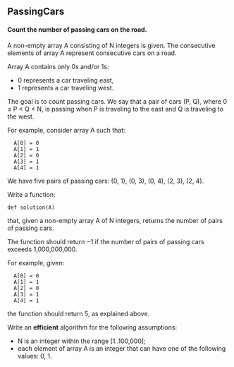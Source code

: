 ## PassingCars
#### Count the number of passing cars on the road.

A non-empty array A consisting of N integers is given. The consecutive elements of array A represent consecutive cars on a road.

Array A contains only 0s and/or 1s:

* 0 represents a car traveling east,
* 1 represents a car traveling west.

The goal is to count passing cars. We say that a pair of cars (P, Q), where 0 ≤ P < Q < N, is passing when P is traveling to the east and Q is traveling to the west.

For example, consider array A such that:

      A[0] = 0
      A[1] = 1
      A[2] = 0
      A[3] = 1
      A[4] = 1
We have five pairs of passing cars: (0, 1), (0, 3), (0, 4), (2, 3), (2, 4).

Write a function:

    def solution(A)

that, given a non-empty array A of N integers, returns the number of pairs of passing cars.

The function should return −1 if the number of pairs of passing cars exceeds 1,000,000,000.

For example, given:

      A[0] = 0
      A[1] = 1
      A[2] = 0
      A[3] = 1
      A[4] = 1
the function should return 5, as explained above.

Write an **efficient** algorithm for the following assumptions:

* N is an integer within the range [1..100,000];
* each element of array A is an integer that can have one of the following values: 0, 1.
